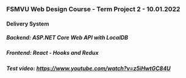 ### FSMVU Web Design Course - Term Project 2 - 10.01.2022
#### Delivery System
##### Backend: ASP.NET Core Web API with LocalDB 
##### Frontend: React - Hooks and Redux
##### Test video: https://www.youtube.com/watch?v=z5iHwtGC84U

